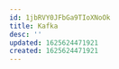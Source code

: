 ```yaml
---
id: 1jbRVY0JFbGa9TIoXNoOk
title: Kafka
desc: ''
updated: 1625624471921
created: 1625624471921
---
```


